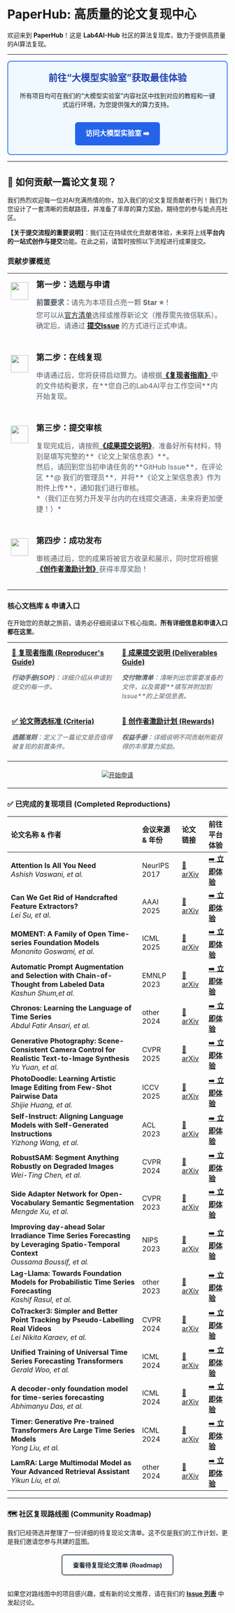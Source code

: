 # PaperHub: 高质量的论文复现中心

欢迎来到 **PaperHub**！这是 **Lab4AI-Hub** 社区的算法复现库，致力于提供高质量的AI算法复现。

---

<div align="center" style="padding: 20px; background-color: #F0F9FF; border: 2px solid #3B82F6; border-radius: 8px;">
  <h2 style="margin-top:0; color: #1E40AF;">前往“大模型实验室”获取最佳体验</h2>
  <p>所有项目均可在我们的“大模型实验室”内容社区中找到对应的教程和一键式运行环境，为您提供强大的算力支持。</p>
  <br>
  <a href="https://www.lab4ai.cn/home" style="display: inline-block; padding: 12px 24px; background-color: #2563EB; color: white; text-decoration: none; font-weight: bold; border-radius: 6px; font-size: 16px;">
    访问大模型实验室 ➡️
  </a>
</div>

---

## 👋 如何贡献一篇论文复现？

我们热烈欢迎每一位对AI充满热情的你，加入我们的论文复现贡献者行列！我们为您设计了一套清晰的贡献路径，并准备了丰厚的算力奖励，期待您的参与能点亮社区。

**【关于提交流程的重要说明】**：我们正在持续优化贡献者体验，未来将上线**平台内的一站式创作与提交**功能。在此之前，请暂时按照以下流程进行成果提交。

### **贡献步骤概览**

<table width="100%" align="center" style="border: none;">
  <tr style="border: none;">
    <td align="center" width="10%" style="vertical-align: top; padding-top: 20px;">
      <img src="https://api.iconify.design/material-symbols/filter-1-rounded.svg?color=%238957e5" width="40">
    </td>
    <td width="90%" style="padding: 10px 10px 20px 10px;">
      <h3 style="margin-top: 0px; margin-bottom: 5px;">第一步：选题与申请</h3>
      <p style="color: #57606a;">
        <strong>前置要求：</strong>请先为本项目点亮一颗 <strong>Star ⭐</strong>！
        <br>
        您可以从<a href="https://lab4ai-hub.github.io/PaperHub/">官方清单</a>选择或推荐新论文（推荐需先微信联系）。确定后，请通过 <a href="【请替换为PaperHub的Issue区链接】"><strong>提交Issue</strong></a> 的方式进行正式申请。
      </p>
    </td>
  </tr>
  <tr style="border: none;">
    <td align="center" width="10%" style="vertical-align: top; padding-top: 20px;">
      <img src="https://api.iconify.design/material-symbols/filter-2-rounded.svg?color=%238957e5" width="40">
    </td>
    <td width="90%" style="padding: 10px 10px 20px 10px;">
      <h3 style="margin-top: 0px; margin-bottom: 5px;">第二步：在线复现</h3>
      <p style="color: #57606a;">
        申请通过后，您将获得启动算力。请根据<a href="./docs/WORKFLOW.md"><strong>《复现者指南》</strong></a>中的文件结构要求，在**您自己的Lab4AI平台工作空间**内开始复现。
      </p>
    </td>
  </tr>
  <tr style="border: none;">
    <td align="center" width="10%" style="vertical-align: top; padding-top: 20px;">
      <img src="https://api.iconify.design/material-symbols/filter-3-rounded.svg?color=%238957e5" width="40">
    </td>
    <td width="90%" style="padding: 10px 10px 20px 10px;">
      <h3 style="margin-top: 0px; margin-bottom: 5px;">第三步：提交审核</h3>
      <p style="color: #57606a;">
        复现完成后，请按照<a href="./docs/DELIVERABLES.md"><strong>《成果提交说明》</strong></a>，准备好所有材料，特别是填写完整的**《论文上架信息表》**。
        <br>
        然后，请回到您当初申请任务的**GitHub Issue**，在评论区 **@ 我们的管理员**，并将**《论文上架信息表》作为附件上传**，通知我们进行审核。
        <br>
        *（我们正在努力开发平台内的在线提交通道，未来将更加便捷！）*
      </p>
    </td>
  </tr>
  <tr style="border: none;">
    <td align="center" width="10%" style="vertical-align: top; padding-top: 20px;">
      <img src="https://api.iconify.design/material-symbols/filter-4-rounded.svg?color=%238957e5" width="40">
    </td>
    <td width="90%" style="padding: 10px 10px 20px 10px;">
      <h3 style="margin-top: 0px; margin-bottom: 5px;">第四步：成功发布</h3>
      <p style="color: #57606a;">
        审核通过后，您的成果将被官方收录和展示，同时您将根据<a href="./docs/REWARDS.md"><strong>《创作者激励计划》</strong></a>获得丰厚奖励！
      </p>
    </td>
  </tr>
</table>

### **核心文档库 & 申请入口**

在开始您的贡献之旅前，请务必仔细阅读以下核心指南。**所有详细信息和申请入口都在这里**。

<table width="100%" style="border: none; margin-top:15px;">
  <tr style="border: none;">
    <td width="50%" style="padding: 10px; vertical-align: top;">
      <h4 style="margin-top: 0px; margin-bottom: 5px;"><a href="./docs/WORKFLOW.md">📄 复现者指南 (Reproducer's Guide)</a></h4>
      <p style="color: #57606a; font-size: 0.9em;"><em><strong>行动手册(SOP)</strong>：详细介绍从申请到提交的每一步。</em></p>
    </td>
    <td width="50%" style="padding: 10px; vertical-align: top;">
      <h4 style="margin-top: 0px; margin-bottom: 5px;"><a href="./docs/DELIVERABLES.md">📝 成果提交说明 (Deliverables Guide)</a></h4>
      <p style="color: #57606a; font-size: 0.9em;"><em><strong>交付物清单</strong>：清晰列出您需要准备的文件，以及需要**填写并附加到Issue**的上架信息表。</em></p>
    </td>
  </tr>
  <tr style="border: none;">
    <td width="50%" style="padding: 10px; vertical-align: top;">
      <h4 style="margin-top: 0px; margin-bottom: 5px;"><a href="./docs/CRITERIA.md">✅ 论文筛选标准 (Criteria)</a></h4>
      <p style="color: #57606a; font-size: 0.9em;"><em><strong>选题准则</strong>：定义了一篇论文是否值得被复现的前置条件。</em></p>
    </td>
    <td width="50%" style="padding: 10px; vertical-align: top;">
      <h4 style="margin-top: 0px; margin-bottom: 5px;"><a href="./docs/REWARDS.md">💎 创作者激励计划 (Rewards)</a></h4>
      <p style="color: #57606a; font-size: 0.9em;"><em><strong>权益手册</strong>：详细说明不同贡献所能获得的丰厚算力奖励。</em></p>
    </td>
  </tr>
</table>

<p align="center" style="margin-top: 20px; margin-bottom: 20px;">
  <a href="【请替换为PaperHub的Issue申请模板链接】">
    <img src="https://img.shields.io/badge/✅%20%E6%88%91%E5·І%E9%98…%E8Ї%BB%E6%8C‡%E5%8D—%EF%BC%8C%E5%BC%80%E5%A7‹%E7”%B3%E8Ї%B7-238636?style=for-the-badge&logo=github" alt="开始申请">
  </a>
</p>

---

### ✅ 已完成的复现项目 (Completed Reproductions)

| 论文名称 & 作者 | 会议来源 & 年份 | 论文链接 | 前往平台体验 |
| :--- | :--- | :--- | :--- |
| **Attention Is All You Need** <br> *Ashish Vaswani, et al.* | NeurIPS 2017| [📄 arXiv](https://arxiv.org/abs/1706.03762) | [➡️ **立即体验**](https://www.lab4ai.cn/paper/detail?id=e90aa38fdff9420e8902bc71909fa005&type=paper) |
| **Can We Get Rid of Handcrafted Feature Extractors?** <br> *Lei Su, et al.* | AAAI 2025| [📄 arXiv](https://arxiv.org/abs/2412.14598) | [➡️ **立即体验**](https://www.lab4ai.cn/paper/detail?id=97a182e56e904e92a0fe240f1f114709&type=paper) |
| **MOMENT: A Family of Open Time-series Foundation Models** <br> *Mononito Goswami, et al.* | ICML 2025| [📄 arXiv](https://arxiv.org/abs/2402.03885) | [➡️ **立即体验**](https://www.lab4ai.cn/paper/detail?id=05087484a3264a9c8b8a2c616e7cce0b&type=paper) |
| **Automatic Prompt Augmentation and Selection with Chain-of-Thought from Labeled Data** <br> *Kashun Shum,et al.* | EMNLP 2023 | [📄 arXiv](https://arxiv.org/abs/2302.12822) | [➡️ **立即体验**](https://www.lab4ai.cn/paper/detail?id=c76b88e732cf41949b54515bdd319808&type=paper) |
| **Chronos: Learning the Language of Time Series** <br> *Abdul Fatir Ansari, et al.* | other 2024| [📄 arXiv](https://arxiv.org/pdf/2403.07815) | [➡️ **立即体验**](https://www.lab4ai.cn/paper/detail?id=6dd7daeec6584f61856876474b860e09&type=paper) |
| **Generative Photography: Scene-Consistent Camera Control for Realistic Text-to-Image Synthesis** <br> *Yu Yuan, et al.* | CVPR 2025| [📄 arXiv](https://arxiv.org/abs/2412.02168) | [➡️ **立即体验**](https://www.lab4ai.cn/paper/detail?id=2d412a08880f477ca5362af3ef8c14f2&type=paper) |
| **PhotoDoodle: Learning Artistic Image Editing from Few-Shot Pairwise Data** <br> *Shijie Huang, et al.* | ICCV 2025| [📄 arXiv](https://arxiv.org/abs/2502.14397) | [➡️ **立即体验**](https://www.lab4ai.cn/paper/detail?id=673e78d51fcc4bca89b636a52affa6b4&type=paper) |
| **Self-Instruct: Aligning Language Models with Self-Generated Instructions** <br> *Yizhong Wang, et al.* | ACL 2023| [📄 arXiv](https://arxiv.org/abs/2212.10560) | [➡️ **立即体验**](https://www.lab4ai.cn/paper/detail?id=2bbf2f4971f74c6e8def26879233f2fe&type=paper) |
| **RobustSAM: Segment Anything Robustly on Degraded Images** <br> *Wei-Ting Chen, et al.* | CVPR 2024| [📄 arXiv](https://arxiv.org/abs/2406.09627) | [➡️ **立即体验**](https://www.lab4ai.cn/paper/detail?id=7a23bf525a38476c952df14e72ecce23&type=paper) |
| **Side Adapter Network for Open-Vocabulary Semantic Segmentation** <br> *Mengde Xu, et al.* |CVPR 2023| [📄 arXiv](https://arxiv.org/pdf/2302.12242) | [➡️ **立即体验**](https://www.lab4ai.cn/paper/detail?id=5944c280114e41508d99e1fd85cbf78e&type=paper) |
| **Improving day-ahead Solar Irradiance Time Series Forecasting by Leveraging Spatio-Temporal Context** <br> *Oussama Boussif, et al.* | NIPS 2023| [📄 arXiv](https://arxiv.org/abs/2306.01112) | [➡️ **立即体验**](https://www.lab4ai.cn/paper/detail?id=77ab6c82cc9444938c4bbbdd6709709a&type=paper) |
| **Lag-Llama: Towards Foundation Models for Probabilistic Time Series Forecasting** <br> *Kashif Rasul, et al.* | other 2023| [📄 arXiv](https://arxiv.org/abs/2310.08278) | [➡️ **立即体验**](https://www.lab4ai.cn/paper/detail?id=a05e09588c4c475aac14354cae04986d&type=paper) |
| **CoTracker3: Simpler and Better Point Tracking by Pseudo-Labelling Real Videos** <br> *Lei Nikita Karaev, et al.* | CVPR 2024| [📄 arXiv](https://arxiv.org/abs/2410.11831) | [➡️ **立即体验**](https://www.lab4ai.cn/paper/detail?id=269a8dc6d24a49b29d39de138b443a43&type=paper) |
| **Unified Training of Universal Time Series Forecasting Transformers** <br> *Gerald Woo, et al.* | ICML 2024| [📄 arXiv](https://arxiv.org/abs/2402.02592) | [➡️ **立即体验**](https://www.lab4ai.cn/paper/detail?id=af34d430edf14f56910c6cfc05c4ee89&type=paper) |
| **A decoder-only foundation model for time-series forecasting** <br> *Abhimanyu Das, et al.* | ICML 2024| [📄 arXiv](https://arxiv.org/abs/2310.10688) | [➡️ **立即体验**](https://www.lab4ai.cn/paper/detail?id=e78bad4ea95944af8fa0eeb98f69179f&type=paper) |
| **Timer: Generative Pre-trained Transformers Are Large Time Series Models** <br> *Yong Liu, et al.* | ICML 2024| [📄 arXiv](https://arxiv.org/abs/2402.02368) | [➡️ **立即体验**](https://www.lab4ai.cn/paper/detail?id=34d7c1e35c514d77b88762f18298e999&type=paper) |
| **LamRA: Large Multimodal Model as Your Advanced Retrieval Assistant** <br> *Yikun Liu, et al.* | other 2024| [📄 arXiv](https://arxiv.org/abs/2412.01720) | [➡️ **立即体验**](https://www.lab4ai.cn/paper/detail?id=3c0069c96f60404b948ed30fd498fe7f&type=paper) |




---

### 🗺️ 社区复现路线图 (Community Roadmap)

我们已经筛选并整理了一份详细的待复现论文清单。这不仅是我们的工作计划，更是我们邀请您参与共建的蓝图。

<div align="center" style="margin-top: 20px;">
  <a href="https://lab4ai-hub.github.io/PaperHub/" style="display: inline-block; padding: 12px 24px; border: 2px solid #4B5563; color: #1F2937; text-decoration: none; font-weight: bold; border-radius: 6px;">
    查看待复现论文清单 (Roadmap)
  </a>
</div>

<br>

如果您对路线图中的项目感兴趣，或有新的论文推荐，请在我们的 [**Issue 列表**](https://github.com/Lab4AI-Hub/PaperHub/issues) 中发起讨论。


